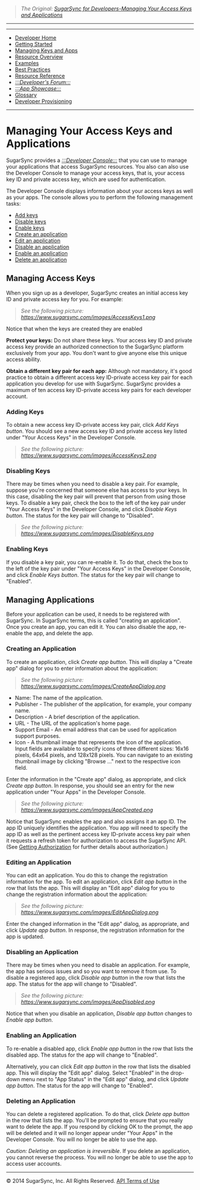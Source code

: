 > *The Original: [SugarSync for Developers-Managing Your Access Keys and Applications](https://www.sugarsync.com/dev/managing-apps.html)*

---

---

* [Developer Home](/source/dev/home.md)
* [Getting Started](/source/dev/getting-started.md)
* [Managing Keys and Apps](/source/dev/managing-apps.md)
* [Resource Overview](/source/dev/resources.md)
* [Examples](/source/dev/using-api.md)
* [Best Practices](/source/dev/best-practices.md)
* [Resource Reference](/source/dev/api/resource-ref.md)
* [*:::Developer's Forum:::*](http://groups.google.com/a/developers.sugarsync.com/group/platform-api/subscribe)
* [*:::App Showcase:::*](https://www.sugarsync.com/partners/)
* [Glossary](/source/dev/glossary.md)
* [Developer Provisioning](/source/dev/dev-provisioning.md)

---

# Managing Your Access Keys and Applications

SugarSync provides a [*:::Developer Console:::*](https://www.sugarsync.com/developer/account) that you can use to manage your applications that access SugarSync resources. You also can also use the Developer Console to manage your access keys, that is, your access key ID and private access key, which are used for authentication.

The Developer Console displays information about your access keys as well as your apps. The console allows you to perform the following management tasks:

* [Add keys](#addkeys)
* [Disable keys](#diablekeys)
* [Enable keys](#enablekeys)
* [Create an application](#createapp)
* [Edit an application](#editapp)
* [Disable an application](#disableapp)
* [Enable an application](#enableapp)
* [Delete an application](#deleteapp)

## Managing Access Keys

When you sign up as a developer, SugarSync creates an initial access key ID and private access key for you. For example:

> *See the following picture: https://www.sugarsync.com/images/AccessKeys1.png*

Notice that when the keys are created they are enabled

**Protect your keys:** Do not share these keys. Your access key ID and private access key provide an authorized connection to the SugarSync platform exclusively from your app. You don't want to give anyone else this unique access ability.

**Obtain a different key pair for each app:** Although not mandatory, it's good practice to obtain a different access key ID-private access key pair for each application you develop for use with SugarSync. SugarSync provides a maximum of ten access key ID-private access key pairs for each developer account.

<a name="addkeys"></a>
### Adding Keys

To obtain a new access key ID-private access key pair, click *Add Keys button*. You should see a new access key ID and private access key listed under "Your Access Keys" in the Developer Console.

> *See the following picture: https://www.sugarsync.com/images/AccessKeys2.png*

<a name="diablekeys"></a>
### Disabling Keys

There may be times when you need to disable a key pair. For example, suppose you're concerned that someone else has access to your keys. In this case, disabling the key pair will prevent that person from using those keys. To disable a key pair, check the box to the left of the key pair under "Your Access Keys" in the Developer Console, and click *Disable Keys button*. The status for the key pair will change to "Disabled".

> *See the following picture: https://www.sugarsync.com/images/DisableKeys.png*

<a name="enablekeys"></a>
### Enabling Keys

If you disable a key pair, you can re-enable it. To do that, check the box to the left of the key pair under "Your Access Keys" in the Developer Console, and click *Enable Keys button*. The status for the key pair will change to "Enabled".

## Managing Applications

Before your application can be used, it needs to be registered with SugarSync. In SugarSync terms, this is called "creating an application". Once you create an app, you can edit it. You can also disable the app, re-enable the app, and delete the app.

<a name="createapp"></a>
### Creating an Application

To create an application, click *Create app button*. This will display a "Create app" dialog for you to enter information about the application:

> *See the following picture: https://www.sugarsync.com/images/CreateAppDialog.png*

* Name: The name of the application.
* Publisher - The publisher of the application, for example, your company name.
* Description - A brief description of the application.
* URL - The URL of the application's home page.
* Support Email - An email address that can be used for application support purposes.
* Icon - A thumbnail image that represents the icon of the application. Input fields are available to specify icons of three different sizes: 16x16 pixels, 64x64 pixels, and 128x128 pixels. You can navigate to an existing thumbnail image by clicking "Browse ..." next to the respective icon field.

Enter the information in the "Create app" dialog, as appropriate, and click *Create app button*. In response, you should see an entry for the new application under "Your Apps" in the Developer Console.

> *See the following picture: https://www.sugarsync.com/images/AppCreated.png*

Notice that SugarSync enables the app and also assigns it an app ID. The app ID uniquely identifies the application. You app will need to specify the app ID as well as the pertinent access key ID-private access key pair when it requests a refresh token for authorization to access the SugarSync API. (See [Getting Authorization](/source/dev/get-auth-token-example.md) for further details about authorization.)

<a name="editapp"></a>
### Editing an Application

You can edit an application. You do this to change the registration information for the app. To edit an application, click *Edit app button* in the row that lists the app. This will display an "Edit app" dialog for you to change the registration information about the application:

> *See the following picture: https://www.sugarsync.com/images/EditAppDialog.png*

Enter the changed information in the "Edit app" dialog, as appropriate, and click *Update app button*. In response, the registration information for the app is updated.

<a name="disableapp"></a>
### Disabling an Application

There may be times when you need to disable an application. For example, the app has serious issues and so you want to remove it from use. To disable a registered app, click *Disable app button* in the row that lists the app. The status for the app will change to "Disabled".

> *See the following picture: https://www.sugarsync.com/images/AppDisabled.png*

Notice that when you disable an application, *Disable app button* changes to *Enable app button*.

<a name="enableapp"></a>
### Enabling an Application

To re-enable a disabled app, click *Enable app button* in the row that lists the disabled app. The status for the app will change to "Enabled".

Alternatively, you can click *Edit app button* in the row that lists the disabled app. This will display the "Edit app" dialog. Select "Enabled" in the drop-down menu next to "App Status" in the "Edit app" dialog, and click *Update app button*. The status for the app will change to "Enabled".

<a name="deleteapp"></a>
### Deleting an Application

You can delete a registered application. To do that, click *Delete app button* in the row that lists the app. You'll be prompted to ensure that you really want to delete the app. If you respond by clicking OK to the prompt, the app will be deleted and it will no longer appear under "Your Apps" in the Developer Console. You will no longer be able to use the app.

*Caution: Deleting an application is irreversible*. If you delete an application, you cannot reverse the process. You will no longer be able to use the app to access user accounts.

---

© 2014 SugarSync, Inc. All Rights Reserved.  [API Terms of Use](/source/dev/terms.md)

